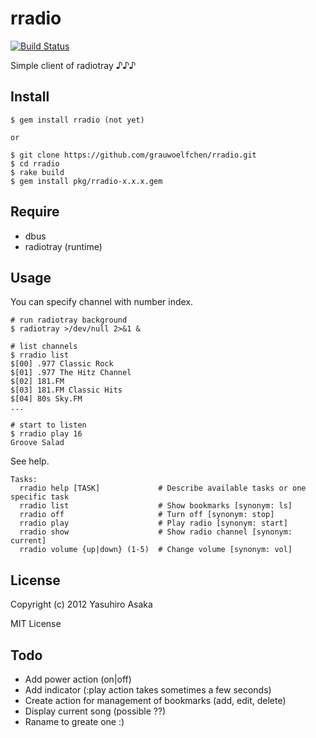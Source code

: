 # rradio

[![Build Status](https://secure.travis-ci.org/grauwoelfchen/rradio.png)](http://travis-ci.org/grauwoelfchen/rradio)

Simple client of radiotray ♪♪♪


## Install

```
$ gem install rradio (not yet)

or

$ git clone https://github.com/grauwoelfchen/rradio.git
$ cd rradio
$ rake build
$ gem install pkg/rradio-x.x.x.gem
```


## Require

* dbus
* radiotray (runtime)


## Usage

You can specify channel with number index.

```
# run radiotray background
$ radiotray >/dev/null 2>&1 &

# list channels
$ rradio list
$[00] .977 Classic Rock
$[01] .977 The Hitz Channel
$[02] 181.FM
$[03] 181.FM Classic Hits
$[04] 80s Sky.FM
...

# start to listen
$ rradio play 16
Groove Salad
```

See help.

```
Tasks:
  rradio help [TASK]             # Describe available tasks or one specific task
  rradio list                    # Show bookmarks [synonym: ls]
  rradio off                     # Turn off [synonym: stop]
  rradio play                    # Play radio [synonym: start]
  rradio show                    # Show radio channel [synonym: current]
  rradio volume {up|down} (1-5)  # Change volume [synonym: vol]
```


## License

Copyright (c) 2012 Yasuhiro Asaka

MIT License


## Todo

* Add power action (on|off)
* Add indicator (:play action takes sometimes a few seconds)
* Create action for management of bookmarks (add, edit, delete)
* Display current song (possible ??)
* Raname to greate one :)
